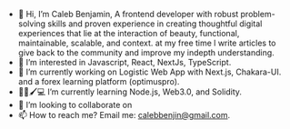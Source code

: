 - 👋 Hi, I’m Caleb Benjamin, A frontend developer with robust problem-solving skills and proven experience in creating thoughtful digital experiences that lie at the interaction of beauty, functional, maintainable, scalable, and context. at my free time l write articles to give back to the community and improve my indepth understanding.
- 👀 I’m interested in Javascript, React, NextJs, TypeScript.
- 🌱 I’m currently working on Logistic Web App with Next.js, Chakara-UI. and a forex learning platform (optimuspro).
- 🌱📃🖌💻 I’m currently learning Node.js, Web3.0, and Solidity. 
- 💞️ I’m looking to collaborate on 
- 📫 How to reach me? Email me: calebbenjin@gmail.com.

<!---
johngrey399/johngrey399 is a ✨ special ✨ repository because its `README.md` (this file) appears on your GitHub profile.
You can click the Preview link to take a look at your changes.
--->
